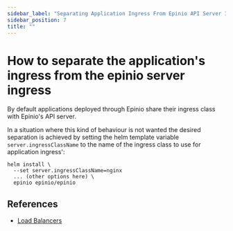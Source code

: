 ```yaml
---
sidebar_label: "Separating Application Ingress From Epinio API Server Ingress"
sidebar_position: 7
title: ""
---
```


# How to separate the application's ingress from the epinio server ingress

By default applications deployed through Epinio share their ingress class with Epinio's API server.

In a situation where this kind of behaviour is not wanted the desired separation is achieved by
setting the helm template variable `server.ingressClassName` to the name of the ingress class to use
for application ingress':

```
helm install \
  --set server.ingressClassName=nginx
  ... (other options here) \
  epinio epinio/epinio
```

## References

  - [Load Balancers](../references/customizations/lb.md)
